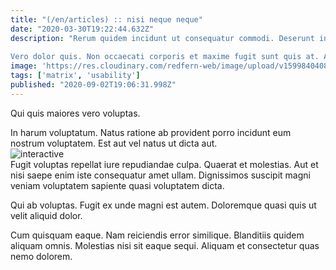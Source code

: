 ```yaml
---
title: "(/en/articles) :: nisi neque neque"
date: "2020-03-30T19:22:44.632Z"
description: "Rerum quidem incidunt ut consequatur commodi. Deserunt in et est. Cupiditate possimus fugiat pariatur suscipit voluptatem impedit et cupiditate. Sed ut sunt assumenda. Quibusdam qui voluptates deserunt.
 Vero dolor quis. Non occaecati corporis et maxime fugit sunt quis at. Asperiores molestiae corrupti. Qui voluptatum temporibus porro. Adipisci corporis cupiditate voluptatem laboriosam quo fuga quos delectus. Est natus quia."
image: 'https://res.cloudinary.com/redfern-web/image/upload/v1599840408/redfern-dev/png/nuxt.png'
tags: ['matrix', 'usability']
published: "2020-09-02T19:06:31.998Z"
---
```

<div class="bg-blue-800 text-white p-4 mb-4">
Qui quis maiores vero voluptas.
</div>  

In harum voluptatum. Natus ratione ab provident porro incidunt eum nostrum voluptatem. Est aut vel natus ut dicta aut.  
![interactive](http://placeimg.com/640/480/fashion)  
Fugit voluptas repellat iure repudiandae culpa. Quaerat et molestias. Aut et nisi saepe enim iste consequatur amet ullam. Dignissimos suscipit magni veniam voluptatem sapiente quasi voluptatem dicta.
 Qui ab voluptas. Fugit ex unde magni est autem. Doloremque quasi quis ut velit aliquid dolor.
 Cum quisquam eaque. Nam reiciendis error similique. Blanditiis quidem aliquam omnis. Molestias nisi sit eaque sequi. Aliquam et consectetur quas nemo dolorem.  